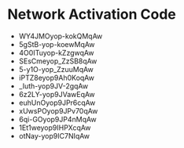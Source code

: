 # Network Activation Code
* WY4JMOyop-kokQMqAw
* 5gStB-yop-koewMqAw
* 4O0ITuyop-kZzgwqAw
* SEsCmeyop_ZzSB8qAw
* 5-y1O-yop_ZzuuMqAw
* iPTZ8eyop9Ah0KoqAw
* _Iuth-yop9JV-2gqAw
* 6z2LY-yop9JVawEqAw
* euhUnOyop9JPr6cqAw
* xUwsPOyop9JPv70qAw
* 6qi-GOyop9JP4nMqAw
* 1Et1weyop9IHPXcqAw
* otNay-yop9IC7NIqAw